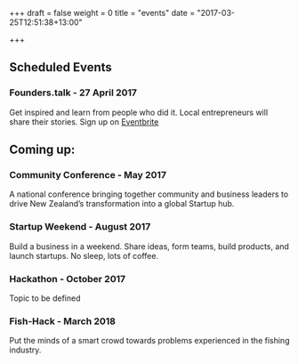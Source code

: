 +++
draft = false
weight = 0
title = "events"
date = "2017-03-25T12:51:38+13:00"

+++

## Scheduled Events
### Founders.talk - 27 April 2017
Get inspired and learn from people who did it. Local entrepreneurs will share their stories.
Sign up on [Eventbrite](http://eventbrite.com)

## Coming up:
### Community Conference - May 2017 
A national conference bringing together community and business leaders to drive New Zealand’s transformation into a global Startup hub.
### Startup Weekend - August 2017
Build a business in a weekend. Share ideas, form teams, build products, and launch startups. No sleep, lots of coffee. 
### Hackathon - October 2017
Topic to be defined
### Fish-Hack - March 2018 
Put the minds of a smart crowd towards problems experienced in the fishing industry.

